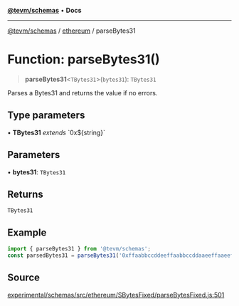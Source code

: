[**@tevm/schemas**](../../README.md) • **Docs**

***

[@tevm/schemas](../../modules.md) / [ethereum](../README.md) / parseBytes31

# Function: parseBytes31()

> **parseBytes31**\<`TBytes31`\>(`bytes31`): `TBytes31`

Parses a Bytes31 and returns the value if no errors.

## Type parameters

• **TBytes31** *extends* \`0x$\{string\}\`

## Parameters

• **bytes31**: `TBytes31`

## Returns

`TBytes31`

## Example

```ts
import { parseBytes31 } from '@tevm/schemas';
const parsedBytes31 = parseBytes31('0xffaabbccddeeffaabbccddaaeeffaaeeffbbccddccbbddbbccaaaaaa');
```

## Source

[experimental/schemas/src/ethereum/SBytesFixed/parseBytesFixed.js:501](https://github.com/evmts/tevm-monorepo/blob/main/experimental/schemas/src/ethereum/SBytesFixed/parseBytesFixed.js#L501)
